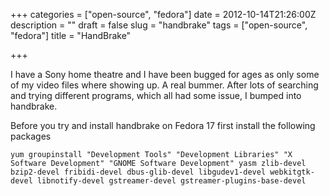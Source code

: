 +++
categories = ["open-source", "fedora"]
date = 2012-10-14T21:26:00Z
description = ""
draft = false
slug = "handbrake"
tags = ["open-source", "fedora"]
title = "HandBrake"

+++


I have a Sony home theatre and I have been bugged for ages as only some of my video files where showing up. A real bummer. After lots of searching and trying different programs, which all had some issue, I bumped into handbrake.

Before you try and install handbrake on Fedora 17 first install the following packages

    yum groupinstall "Development Tools" "Development Libraries" "X Software Development" "GNOME Software Development" yasm zlib-devel bzip2-devel fribidi-devel dbus-glib-devel libgudev1-devel webkitgtk-devel libnotify-devel gstreamer-devel gstreamer-plugins-base-devel

